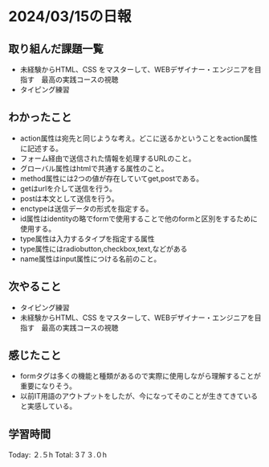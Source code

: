 # 2024/03/15の日報
## 取り組んだ課題一覧
* 未経験からHTML、CSS をマスターして、WEBデザイナー・エンジニアを目指す　最高の実践コースの視聴
* タイピング練習
## わかったこと
*  action属性は宛先と同じような考え。どこに送るかということをaction属性に記述する。
  *  フォーム経由で送信された情報を処理するURLのこと。  
*  グローバル属性はhtmlで共通する属性のこと。
*  method属性には2つの値が存在していてget,postである。
  *  getはurlを介して送信を行う。
  *  postは本文として送信を行う。
*  enctypeは送信データの形式を指定する。
*  id属性はidentityの略でformで使用することで他のformと区別をするために使用する。
*  type属性は入力するタイプを指定する属性
  *  type属性にはradiobutton,checkbox,text,などがある
*  name属性はinput属性につける名前のこと。   
## 次やること
* タイピング練習
* 未経験からHTML、CSS をマスターして、WEBデザイナー・エンジニアを目指す　最高の実践コースの視聴
## 感じたこと
* formタグは多くの機能と種類があるので実際に使用しながら理解することが重要になりそう。
* 以前IT用語のアウトプットをしたが、今になってそのことが生きてきていると実感している。
  
##  学習時間
Today: ２.５h
Total: 3７３.０h

